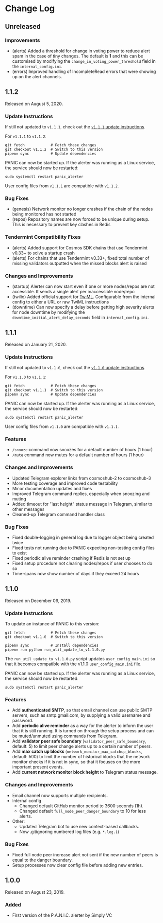 # Change Log

## Unreleased

### Improvements
* (alerts) Added a threshold for change in voting power to reduce alert spam in the case of tiny changes. The default is **1** and this can be customised by modifying the `change_in_voting_power_threshold` field in the `internal_config.ini`.
* (errors) Improved handling of IncompleteRead errors that were showing up on the alert channels.

## 1.1.2

Released on August 5, 2020.

### Update Instructions
If still not updated to `v1.1.1`, check out the [`v1.1.1` update instructions](https://github.com/SimplyVC/panic_cosmos/releases/tag/v1.1.1).

For `v1.1.1` to `v1.1.2`:
```shell script
git fetch            # Fetch these changes
git checkout v1.1.2  # Switch to this version
pipenv sync          # Update dependencies
```

PANIC can now be started up. If the alerter was running as a Linux service, the service should now be restarted:
```shell script
sudo systemctl restart panic_alerter
```

User config files from `v1.1.1` are compatible with `v1.1.2`.

### Bug Fixes
* (genesis) Network monitor no longer crashes if the chain of the nodes being monitored has not started
* (repos) Repository names are now forced to be unique during setup. This is necessary to prevent key clashes in Redis

### Tendermint Compatibility Fixes
* (alerts) Added support for Cosmos SDK chains that use Tendermint v0.33+ to solve a startup crash
* (alerts) For chains that use Tendermint v0.33+, fixed total number of missing validators outputted when the missed blocks alert is raised

### Changes and Improvements
* (startup) Alerter can now start even if one or more nodes/repos are not accessible. It sends a single alert per inaccessible node/repo
* (twilio) Added official support for [TwiML](https://www.twilio.com/docs/voice/twiml). Configurable from the internal config to either a URL or raw TwiML instructions
* (downtime) Can now specify a delay before getting high severity alerts for node downtime by modifying the `downtime_initial_alert_delay_seconds` field in `internal_config.ini`.

## 1.1.1

Released on January 21, 2020.

### Update Instructions
If still not updated to `v1.1.0`, check out the [`v1.1.0` update instructions](https://github.com/SimplyVC/panic_cosmos/releases/tag/v1.1.0).

For `v1.1.0` to `v1.1.1`:
```shell script
git fetch            # Fetch these changes
git checkout v1.1.1  # Switch to this version
pipenv sync          # Update dependencies
```

PANIC can now be started up. If the alerter was running as a Linux service, the service should now be restarted:
```shell script
sudo systemctl restart panic_alerter
```

User config files from `v1.1.0` are compatible with `v1.1.1`.

### Features
* `/snooze` command now snoozes for a default number of hours (1 hour)
* `/mute` command now mutes for a default number of hours (1 hour)

### Changes and Improvements
* Updated Telegram explorer links from cosmoshub-2 to cosmoshub-3
* More testing coverage and improved code testability
* Minor documentation updates and fixes
* Improved Telegram command replies, especially when snoozing and muting
* Added timeout for "last height" status message in Telegram, similar to other messages
* Cleaned-up Telegram command handler class

### Bug Fixes
* Fixed double-logging in general log due to logger object being created twice
* Fixed tests not running due to PANIC expecting non-testing config files to exist
* Fixed periodic alive reminder crashing if Redis is not set up
* Fixed setup procedure not clearing nodes/repos if user chooses to do so
* Time-spans now show number of days if they exceed 24 hours

## 1.1.0

Released on December 09, 2019.

### Update Instructions

To update an instance of PANIC to this version:
```shell script
git fetch            # Fetch these changes
git checkout v1.1.0  # Switch to this version

pipenv sync          # Install dependencies
pipenv run python run_util_update_to_v1.1.0.py
```

The `run_util_update_to_v1.1.0.py` script updates `user_config_main.ini` so that it becomes compatible with the v1.1.0 `user_config_main.ini` file.

PANIC can now be started up. If the alerter was running as a Linux service, the service should now be restarted:

```shell script
sudo systemctl restart panic_alerter
```

### Features
* Add **authenticated SMTP**, so that email channel can use public SMTP servers, such as smtp.gmail.com, by supplying a valid username and password.
* Add **periodic alive reminder** as a way for the alerter to inform the user that it is still running. It is turned on through the setup process and can be muted/unmuted using commands from Telegram.
* Add **validator peer safe boundary** (`validator_peer_safe_boundary`, default: 5) to limit peer change alerts up to a certain number of peers.
* Add **max catch up blocks** (`network_monitor_max_catchup_blocks`, default: 500) to limit the number of historical blocks that the network monitor checks if it is not in sync, so that it focuses on the more important present events.
* Add **current network monitor block height** to Telegram status message.

### Changes and Improvements
* Email channel now supports multiple recipients.
* Internal config
  * Changed default GitHub monitor period to 3600 seconds (1h).
  * Changed default `full_node_peer_danger_boundary` to 10 for less alerts.
* Other:
  * Updated Telegram bot to use new context-based callbacks.
  * Now .gitignoring numbered log files (e.g. `*.log.1`)

### Bug Fixes
* Fixed full node peer increase alert not sent if the new number of peers is equal to the danger boundary.
* Setup processes now clear config file before adding new entries.

## 1.0.0

Released on August 23, 2019.

### Added
* First version of the P.A.N.I.C. alerter by Simply VC
